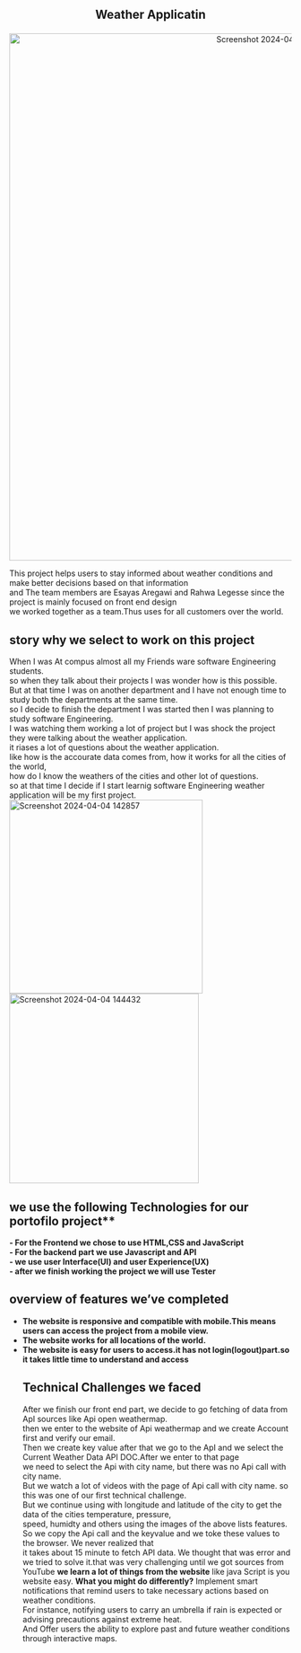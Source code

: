 ##                                           <p align="center">Weather Applicatin</p>


<p align="center"><img width="939" alt="Screenshot 2024-04-06 103023" src="https://github.com/RahwaLegesse/Blog/assets/123195251/47064d7a-4064-40e3-a62f-81a8fc7e6b1c">
</p>



        
This project helps users to stay informed about weather conditions and make better decisions based on that information<br>and The team members are Esayas Aregawi and Rahwa Legesse since the project is mainly focused on front end design<br> 
we worked together as a team.Thus uses for all customers over the world.
##            story why we select to work on this project 

When I was At compus  almost all my Friends ware software Engineering students.<br>so when they talk about their projects I was wonder how is  this possible. <br>But at that time I was on another department  and  I have not enough time to study both the departments at the same time.<br>so I decide to finish the department I was started then I was planning to study  software Engineering. <br>I was watching  them working a lot of project but I was shock the project they were talking about the weather application.<br>it riases a lot of questions about the weather application.<br>like how is the accourate data comes from, how it works for all the cities of the world,<br> how do I know the weathers of the cities and other lot of questions.<br>so at that time I decide if I start learnig software Engineering weather application will be my first project. 
<img width="345" alt="Screenshot 2024-04-04 142857" src="https://github.com/RahwaLegesse/Blog/assets/123195251/6b584b8e-833b-40ea-b6c3-b6d85fdfb7c0">
<img width="338" alt="Screenshot 2024-04-04 144432" src="https://github.com/RahwaLegesse/Blog/assets/123195251/b7fcbde9-3c52-4143-8f41-2310ac7df5b6">
##    we use the following Technologies for our portofilo project**
 **- For the Frontend we chose to use HTML,CSS and JavaScript<br>**
 **- For the backend part we use Javascript and API<br>**
 **- we use user Interface(UI) and user Experience(UX)<br>**
 **- after we finish working the project we will use Tester**
 ## overview of features we’ve completed
 * **The website is responsive and compatible with mobile.This means users can access the project from a mobile view.<br>**
 * **The website works for all locations of the world.<br>**
 * **The website is easy for users to access.it has not login(logout)part.so it takes little time to understand and access**
   ## Technical Challenges we faced
   After we finish our front end part, we decide to go fetching of data from ApI sources like Api open weathermap.<br>then we enter to the website of Api weathermap and we create Account first and verify our email. <br>Then we create key value after that we go to the ApI and we select the Current Weather Data API DOC.After we enter to that page <br>we need to select the Api with city name, but there was no Api call with city name.<br> But we watch a lot of videos with the page of Api call with city name. so this was one of our first technical challenge.<br> But we continue using with longitude and latitude of the city to get the data of the cities temperature, pressure,<br> speed, humidty and others using the images of the above lists features. <br>So we copy the Api call and the keyvalue and we toke these values to the browser. We never realized that<br> it takes about 15 minute to fetch API data. We thought that was error and we tried to solve it.that was very challenging until we got sources from YouTube
   **we learn a lot of things from the website**
  like java Script is you website easy.
**What you might do differently?** Implement smart notifications that remind users to take necessary actions based on weather conditions.<br> For instance, notifying users to carry an umbrella if rain is expected or advising precautions against extreme heat.<br> And Offer users the ability to explore past and future weather conditions through interactive maps.

